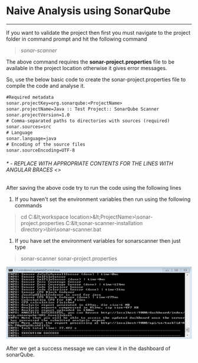 # Naive Analysis using SonarQube

---

If you want to validate the project then first you must navigate to the project folder in command prompt and hit the following command

> _sonar-scanner_

The above command requires the **sonar-project.properties** file to be available in the project location otherwise it gives error messages.

So, use the below basic code to create the sonar-project.properties file to compile the code and analyse it.

```
#Required metadata
sonar.projectKey=org.sonarqube:<ProjectName>
sonar.projectName=Java :: Test Project:: SonarQube Scanner
sonar.projectVersion=1.0
# Comma-separated paths to directories with sources (required)
sonar.sources=src
# Language
sonar.language=java
# Encoding of the source files
sonar.sourceEncoding=UTF-8
```

###### \* - REPLACE WITH APPROPRIATE CONTENTS FOR THE LINES WITH ANGULAR BRACES &lt;&gt;

After saving the above code try to run the code using the following lines

1. If you haven't set the environment variables then run using the following commands

> cd C:\&lt;workspace location&gt;\&lt;ProjectName&gt;\sonar-project.properties C:\&lt;sonar-scanner-installation directory&gt;\bin\sonar-scanner.bat

1. If you have set the environment variables for sonarscanner then just type

> sonar-scanner sonar-project.properties

![](/assets/SonarQubeViewerCmd.png)

After we get a success message we can view it in the dashboard of sonarQube.

